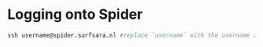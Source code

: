 # Logging onto Spider


 ```sh
 ssh username@spider.surfsara.nl #replace `username` with the username assigned to you
 ```
